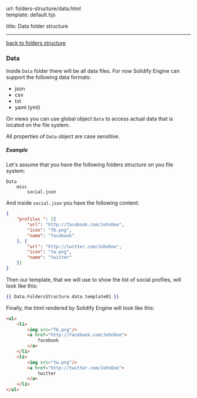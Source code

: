 url:        folders-structure/data.html  
template:   default.hjs

title:      Data folder structure

---

[back to folders structure](/folders-structure.html)

### Data

Inside `Data` folder there will be all data files. For now Solidify Engine can support the following data formats:

- json
- csv
- txt
- yaml (yml)

On views you can use global object `Data` to access actual data that is located on the file system.

All properties of `Data` object are case sensitive.

##### Example

Let's assume that you have the following folders structure on you file system:

```
Data
    misc
        social.json
```

And inside `social.json` you have the following content:

```json
{
    "profiles ": [{
        "url": "http://facebook.com/JohnDoe",
        "icon": "fb.png",
        "name": "facebook"
    }, {
        "url": "http://twitter.com/JohnDoe",
        "icon": "tw.png",
        "name": "twitter"
    }]
}
```

Then our template, that we will use to show the list of social profiles, will look like this:

```handlebars
{{ Data.FoldersStructure.data.template01 }}
```

Finally, the html rendered by Solidify Engine will look like this:

```html
<ul>
    <li>
        <img src="fb.png"/>
        <a href="http://facebook.com/JohnDoe">
            facebook
        </a>
    </li>
    <li>
        <img src="tw.png"/>
        <a href="http://twitter.com/JohnDoe">
            twitter
        </a>
    </li>
</ul>
```
